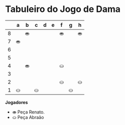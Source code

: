 # Tabuleiro do Jogo de Dama

|   | a | b | c | d | e | f | g | h |
|---|---|---|---|---|---|---|---|---|
| 8 |   | ⛂ |   |  |   | ⛂ |   | ⛂ |
| 7 | ⛂ |   |  |   |  |   |  |   |
| 6 |   |  |   |  |   |  |   |  |
| 5 |   |   |   |   |    |   |   |   |
| 4 |   |  ⛂  || | |⛀  |    |    |  
| 3 |  |   | |   |   |   | |   |
| 2 |   |  |   | |   | ⛀ |   | ⛀ |
| 1 | ⛀ |   | ⛀ |   |  |   | ⛀ |   |

**Jogadores**

- ⛂ Peça Renato.
- ⛀ Peça Abraão